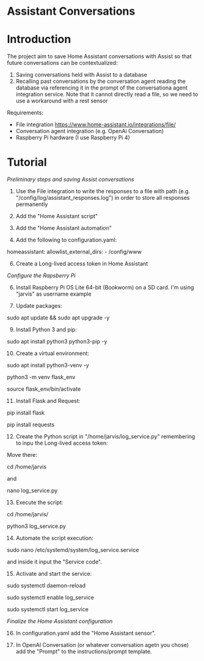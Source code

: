 # Assistant Conversations


# Introduction
The project aim to save Home Assistant conversations with Assist so that future conversations can be contextualized:
1.	Saving conversations held with Assist to a database
2.	Recalling past conversations by the conversation agent reading the database via referencing it in the prompt of the conversationa agent integration service. Note that it cannot directly read a file, so we need to use a workaround with a rest sensor

Requirements:
- File integration https://www.home-assistant.io/integrations/file/
- Conversation agent integration (e.g. OpenAi Conversation)
- Raspberry Pi hardware (I use Raspberry Pi 4)


# Tutorial


*Preliminary steps and saving Assist conversations*

1) Use the File integration to write the responses to a file with path (e.g. "/config/log/assistant_responses.log") in order to store all responses permanently
 
2) Add the "Home Assistant script"

3) Add the "Home Assistant automation"

4) Add the following to configuration.yaml:

homeassistant:
  allowlist_external_dirs:
    - /config/www
        
6) Create a Long-lived access token in Home Assistant

 
*Configure the Rapsberry Pi*
   
6) Install Raspberry Pi OS Lite 64-bit (Bookworm) on a SD card. I'm using "jarvis" as username example

7) Update packages:
   
sudo apt update && sudo apt upgrade -y

9) Install Python 3 and pip:
    
sudo apt install python3 python3-pip -y

10) Create a virtual environment:
    
sudo apt install python3-venv -y

python3 -m venv flask_env

source flask_env/bin/activate

11) Install Flask and Request:
    
pip install flask

pip install requests

12) Create the Python script in "/home/jarvis/log_service.py" remembering to inpu the Long-lived access token:

Move there:

cd /home/jarvis

and

nano log_service.py

13) Execute the script:
    
cd /home/jarvis/

python3 log_service.py

14) Automate the script execution:
    
sudo nano /etc/systemd/system/log_service.service

and inside it input the "Service code".

15) Activate and start the service:
    
sudo systemctl daemon-reload 

sudo systemctl enable log_service

sudo systemctl start log_service

*Finalize the Home Assistant configuration*

16) In configuration.yaml add the "Home Assistant sensor".

17) In OpenAI Conversation (or whatever conversation agetn you chose) add the "Prompt" to the instructions/prompt template.


